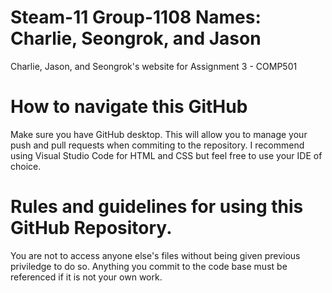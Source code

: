 # Steam-11 Group-1108 Names: Charlie, Seongrok, and Jason
Charlie, Jason, and Seongrok's website for Assignment 3 - COMP501

# How to navigate this GitHub
Make sure you have GitHub desktop. This will allow you to manage your push and pull requests when commiting to the repository.
I recommend using Visual Studio Code for HTML and CSS but feel free to use your IDE of choice.

# Rules and guidelines for using this GitHub Repository.
You are not to access anyone else's files without being given previous priviledge to do so.
Anything you commit to the code base must be referenced if it is not your own work.
